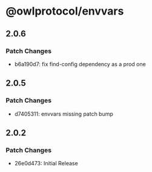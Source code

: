 # @owlprotocol/envvars

## 2.0.6

### Patch Changes

- b6a190d7: fix find-config dependency as a prod one

## 2.0.5

### Patch Changes

- d7405311: envvars missing patch bump

## 2.0.2

### Patch Changes

- 26e0d473: Initial Release
